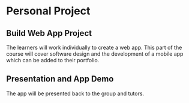 # Personal Project

## Build Web App Project

The learners will work individually to create a web app. This part of the course will cover software design and the development of a mobile app which can be added to their portfolio.

## Presentation and App Demo

The app will be presented back to the group and tutors.
